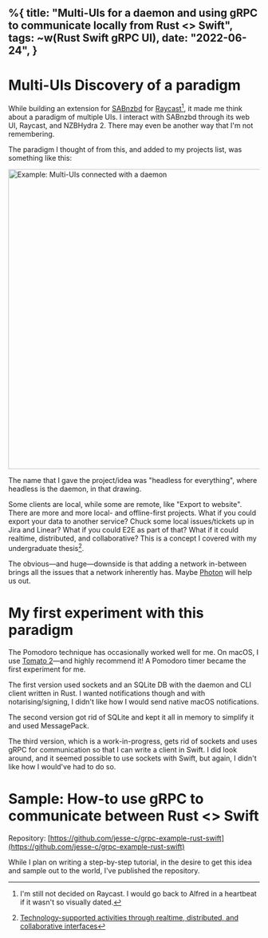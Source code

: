 %{
    title: "Multi-UIs for a daemon and using gRPC to communicate locally from Rust <> Swift",
    tags: ~w(Rust Swift gRPC UI),
    date: "2022-06-24",
}
---
# Multi-UIs Discovery of a paradigm

While building an extension for [SABnzbd](https://www.raycast.com/jns/sabnzbd) for [Raycast](https://www.raycast.com)[^1], it made me think about a paradigm of multiple UIs. I interact with SABnzbd through its web UI, Raycast, and NZBHydra 2. There may even be another way that I'm not remembering.

The paradigm I thought of from this, and added to my projects list, was something like this:

<img src="/images/notes/simple-map.png" alt="Example: Multi-UIs connected with a daemon" width="600" />

The name that I gave the project/idea was "headless for everything", where headless is the daemon, in that drawing.

Some clients are local, while some are remote, like "Export to website". There are more and more local- and offline-first projects. What if you could export your data to another service? Chuck some local issues/tickets up in Jira and Linear? What if you could E2E as part of that? What if it could realtime, distributed, and collaborative? This is a concept I covered with my undergraduate thesis[^2].

The obvious—and huge—downside is that adding a network in-between brings all the issues that a network inherently has. Maybe [Photon](https://hyperfiddle.notion.site/Demo-Photon-a-full-stack-Clojure-Script-dialect-with-compiler-managed-client-server-data-sync-57aee367c20e45b3b80366d1abe4fbc3) will help us out.

# My first experiment with this paradigm

The Pomodoro technique has occasionally worked well for me. On macOS, I use [Tomato 2](https://tomato2.app)—and highly recommend it! A Pomodoro timer became the first experiment for me.

The first version used sockets and an SQLite DB with the daemon and CLI client written in Rust. I wanted notifications though and with notarising/signing, I didn't like how I would send native macOS notifications.

The second version got rid of SQLite and kept it all in memory to simplify it and used MessagePack.

The third version, which is a work-in-progress, gets rid of sockets and uses gRPC for communication so that I can write a client in Swift. I did look around, and it seemed possible to use sockets with Swift, but again, I didn't like how I would've had to do so.

# Sample: How-to use gRPC to communicate between Rust <> Swift

Repository: [https://github.com/jesse-c/grpc-example-rust-swift](https://github.com/jesse-c/grpc-example-rust-swift)

While I plan on writing a step-by-step tutorial, in the desire to get this idea and sample out to the world, I've published the repository.

[^1]: I'm still not decided on Raycast. I would go back to Alfred in a heartbeat if it wasn't so visually dated.

[^2]: [Technology-supported activities through realtime, distributed, and collaborative interfaces](https://github.com/jesse-c/thesis)
